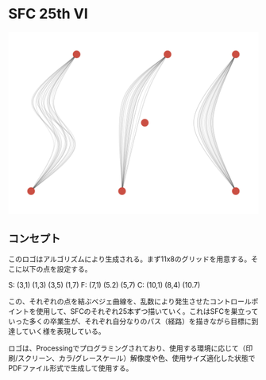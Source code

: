 # SFC 25th VI

![](https://raw.githubusercontent.com/tado/SFC25th/master/25th.png)

## コンセプト

このロゴはアルゴリズムにより生成される。まず11x8のグリッドを用意する。そこに以下の点を設定する。

S: (3,1) (1,3) (3,5) (1,7)
F: (7,1) (5.2) (5,7)
C: (10,1) (8,4) (10.7)

この、それぞれの点を結ぶベジェ曲線を、乱数により発生させたコントロールポイントを使用して、SFCのそれぞれ25本ずつ描いていく。これはSFCを巣立っていった多くの卒業生が、それぞれ自分なりのパス（経路）を描きながら目標に到達していく様を表現している。

ロゴは、Processingでプログラミングされており、使用する環境に応じて（印刷/スクリーン、カラ/グレースケール）解像度や色、使用サイズ適化した状態でPDFファイル形式で生成して使用する。


